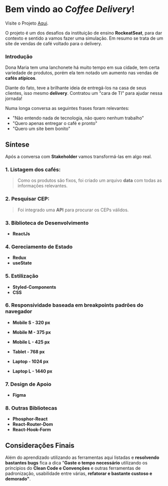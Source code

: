 # Bem vindo ao *Coffee Delivery*!

Visite o Projeto [Aqui](https://coffee-delivery-lilac-eight.vercel.app/).

O projeto é um dos desafios da instituição de ensino **RockeatSeat**, para dar contexto e sentido a vamos fazer uma simulação. Em resumo se trata de um site de vendas de café voltado para o delivery.

### Introdução

Dona Maria tem uma lanchonete há muito tempo em sua cidade, tem certa variedade de produtos, porém ela tem notado um aumento nas vendas de **cafés atípicos**. 

Diante do fato, teve a brilhante ideia de entregá-los na casa de seus clientes, isso mesmo **delivery**. Contratou um "cara de TI" para ajudar nessa jornada!

Numa longa conversa as seguintes frases foram relevantes:
- "Não entendo nada de tecnologia, não quero nenhum trabalho"
- "Quero apenas entregar o café e pronto"
- "Quero um site bem bonito"

## Síntese

Após a conversa com **Stakeholder** vamos transformá-las em algo real.

### 1. Listagem dos cafés: 
> Como os produtos são fixos, foi criado um arquivo **data** com todas as informações relevantes.
 
### 2. Pesquisar CEP:
> Foi integrado uma **API** para procurar os CEPs válidos.
 
### 3. Biblioteca de Desenvolvimento
- **ReactJs**
  
### 4. Gereciamento de Estado
- **Redux**
- **useState**

### 5. Estilização
- **Styled-Components**
- **CSS**

### 6. Responsividade baseada em breakpoints padrões do navegador
- **Mobile S - 320 px**
     
- **Mobile M - 375 px**
     
- **Mobile L - 425 px**
     
- **Tablet - 768 px**
     
- **Laptop - 1024 px**
     
- **Laptop L - 1440 px**

### 7. Design de Apoio
- **Figma**

### 8. Outras Bibliotecas
- **Phosphor-React**
- **React-Router-Dom**
- **React-Hook-Form**

## Considerações Finais
Além do aprendizado utilizando as ferramentas aqui listadas e **resolvendo bastantes bugs** fica a dica "**Gaste o tempo necessário** utilizando os príncipios do **Clean Code e Convenções** e outras ferramentas de padronização, usabilidade entre várias, **refatorar e bastante custoso e demorado"**.

